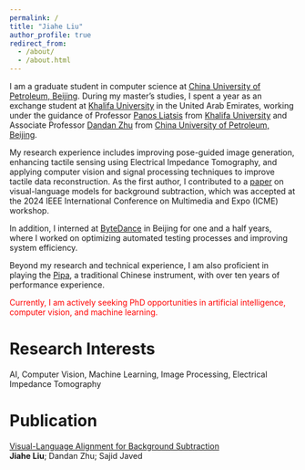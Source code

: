 ```yaml
---
permalink: /
title: "Jiahe Liu"
author_profile: true
redirect_from: 
  - /about/
  - /about.html
---
```


I am a graduate student in computer science at [China University of Petroleum, Beijing](https://www.cup.edu.cn/cupai/index.htm). During my master’s studies, I spent a year as an exchange student at [Khalifa University](https://www.ku.ac.ae/department/department-of-computer-science#about) in the United Arab Emirates, working under the guidance of Professor [Panos Liatsis](https://www.ku.ac.ae/college-people/panos-liatsis) from [Khalifa University](https://www.ku.ac.ae/department/department-of-computer-science#about) and Associate Professor [Dandan Zhu](https://www.cup.edu.cn/cupai/szdw/jsml/856a0903b2ea4e78a1e6001ba846b9d3.htm) from [China University of Petroleum, Beijing](https://www.cup.edu.cn/cupai/index.htm).

My research experience includes improving pose-guided image generation, enhancing tactile sensing using Electrical Impedance Tomography, and applying computer vision and signal processing techniques to improve tactile data reconstruction. As the first author, I contributed to a [paper](https://ieeexplore.ieee.org/document/10645430) on visual-language models for background subtraction, which was accepted at the 2024 IEEE International Conference on Multimedia and Expo (ICME) workshop.

In addition, I interned at [ByteDance](https://www.bytedance.com/en/) in Beijing for one and a half years, where I worked on optimizing automated testing processes and improving system efficiency.

Beyond my research and technical experience, I am also proficient in playing the [Pipa](https://en.wikipedia.org/wiki/Pipa), a traditional Chinese instrument, with over ten years of performance experience.

<span style="color: red;">Currently, I am actively seeking PhD opportunities in artificial intelligence, computer vision, and machine learning.</span>

Research Interests
======
AI, Computer Vision, Machine Learning, Image Processing, Electrical Impedance Tomography

Publication
======
[Visual-Language Alignment for Background Subtraction](https://ieeexplore.ieee.org/document/10645430)<br>
**Jiahe Liu**; Dandan Zhu; Sajid Javed